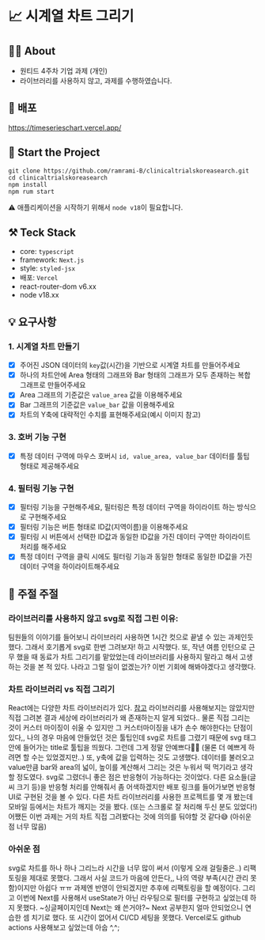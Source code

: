 # 📈 시계열 차트 그리기

## 👏🏻 About
- 원티드 4주차 기업 과제 (개인)
- 라이브러리를 사용하지 않고, 과제를 수행하였습니다.

## 🔗 배포
https://timeserieschart.vercel.app/

## 🛫 Start the Project
```
git clone https://github.com/ramrami-B/clinicaltrialskoreasearch.git
cd clinicaltrialskoreasearch
npm install
npm rum start
```

⚠️ 애플리케이션을 시작하기 위해서 `node v18`이 필요합니다.

## ⚒️ Teck Stack
- core: `typescript`
- framework: `Next.js`
- style: `styled-jsx`
- 배포: `Vercel`
- react-router-dom v6.xx
- node v18.xx

## 💡 요구사항
### 1. 시계열 차트 만들기
- [x] 주어진 JSON 데이터의 `key`값(시간)을 기반으로 시계열 차트를 만들어주세요
- [x] 하나의 차트안에 Area 형태의 그래프와 Bar 형태의 그래프가 모두 존재하는 복합 그래프로 만들어주세요
- [x] Area 그래프의 기준값은 `value_area` 값을 이용해주세요
- [x] Bar 그래프의 기준값은 `value_bar` 값을 이용해주세요
- [x] 차트의 Y축에 대략적인 수치를 표현해주세요(예시 이미지 참고)

### 3. 호버 기능 구현
- [x] 특정 데이터 구역에 마우스 호버시 `id, value_area, value_bar` 데이터를 툴팁 형태로 제공해주세요

### 4. 필터링 기능 구현
- [x] 필터링 기능을 구현해주세요, 필터링은 특정 데이터 구역을 하이라이트 하는 방식으로 구현해주세요
- [x] 필터링 기능은 버튼 형태로 ID값(지역이름)을 이용해주세요
- [x] 필터링 시 버튼에서 선택한 ID값과 동일한 ID값을 가진 데이터 구역만 하이라이트 처리를 해주세요
- [x] 특정 데이터 구역을 클릭 시에도 필터링 기능과 동일한 형태로 동일한 ID값을 가진 데이터 구역을 하이라이트해주세요

## 💭 주절 주절
### 라이브러리를 사용하지 않고 svg로 직접 그린 이유:
  팀원들의 이야기를 들어보니 라이브러리 사용하면 1시간 컷으로 끝낼 수 있는 과제인듯 했다. 그래서 호기롭게 svg로 한번 그려보자! 하고 시작했다.
  또, 작년 여름 인턴으로 근무 했을 때 동료가 차트 그리기를 맡았었는데 라이브러리를 사용하지 말라고 해서 고생하는 것을 본 적 있다.
  나라고 그럴 일이 없겠는가? 이번 기회에 해봐야겠다고 생각했다.

### 차트 라이브러리 vs 직접 그리기
  React에는 다양한 차트 라이브러리가 있다. [참고](https://velog.io/@fgh1937/Jong-JavaScript-Best-Chart-Libraries#6-d3js)
  라이브러리를 사용해보지는 않았지만 직접 그려본 결과 세상에 라이브러리가 왜 존재하는지 알게 되었다..
  물론 직접 그리는 것이 커스터 마이징이 쉬울 수 있지만 그 커스터마이징을 내가 손수 해야한다는 단점이 있다,,
  나의 경우 마음에 안들었던 것은 툴팁인데 svg로 차트를 그렸기 때문에 svg 태그 안에 들어가는 title로 툴팁을 띄웠다. 그런데 그게 정말 안예쁘다😮‍💨
  (물론 더 예쁘게 하려면 할 수는 있었겠지만..)
  또, y축에 값을 입력하는 것도 고생했다. 데이터를 불러오고 value만큼 bar와 area의 넓이, 높이를 계산해서 그리는 것은 누워서 떡 먹기라고 생각할 정도였다.
  svg로 그렸더니 좋은 점은 반응형이 가능하다는 것이었다. 다른 요소들(글씨 크기 등)을 반응형 처리를 안해줘서 좀 어색하겠지만 배포 링크를 들어가보면 반응형 UI로 구현된 것을 볼 수 있다. 
  다른 차트 라이브러리를 사용한 프로젝트를 몇 개 봤는데 모바일 등에서는 차트가 깨지는 것을 봤다. (또는 스크롤로 잘 처리해 두신 분도 있었다!)
  어쨌든 이번 과제는 거의 차트 직접 그려봤다는 것에 의의를 둬야할 것 같다😅 (아쉬운 점 너무 많음)

### 아쉬운 점
  svg로 차트를 하나 하나 그리느라 시간을 너무 많이 써서 (이렇게 오래 걸릴줄은..) 리팩토링을 제대로 못했다. 그래서 사실 코드가 마음에 안든다,,
  나의 역량 부족(시간 관리 못함)이지만 아쉽다 ㅠㅠ 과제엔 반영이 안되겠지만 추후에 리팩토링을 할 예정이다.
  그리고 이번에 Next를 사용해서 useState가 아닌 라우팅으로 필터를 구현하고 싶었는데 하지 못했다. ~싱글페이지인데 Next는 왜 쓴거야?~ Next 공부한지 얼마 안되었으니 연습한 셈 치기로 했다.
  또 시간이 없어서 CI/CD 세팅을 못했다. Vercel로도 github actions 사용해보고 싶었는데 아숩 ^,^;
